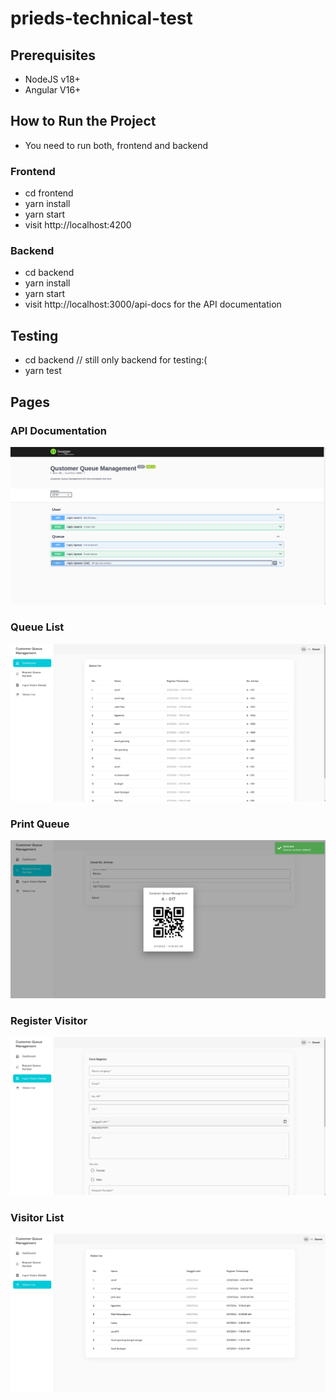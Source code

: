# prieds-technical-test

## Prerequisites
- NodeJS v18+
- Angular V16+

## How to Run the Project
- You need to run both, frontend and backend
### Frontend
- cd frontend
- yarn install
- yarn start
- visit http://localhost:4200
### Backend
- cd backend
- yarn install
- yarn start
- visit http://localhost:3000/api-docs for the API documentation

## Testing
- cd backend // still only backend for testing:(
- yarn test

## Pages
### API Documentation
![Alt text](image-4.png)
### Queue List
![Alt text](image-3.png)
### Print Queue
![Alt text](image-2.png)
### Register Visitor
![Alt text](image-1.png)
### Visitor List
![Alt text](image.png)